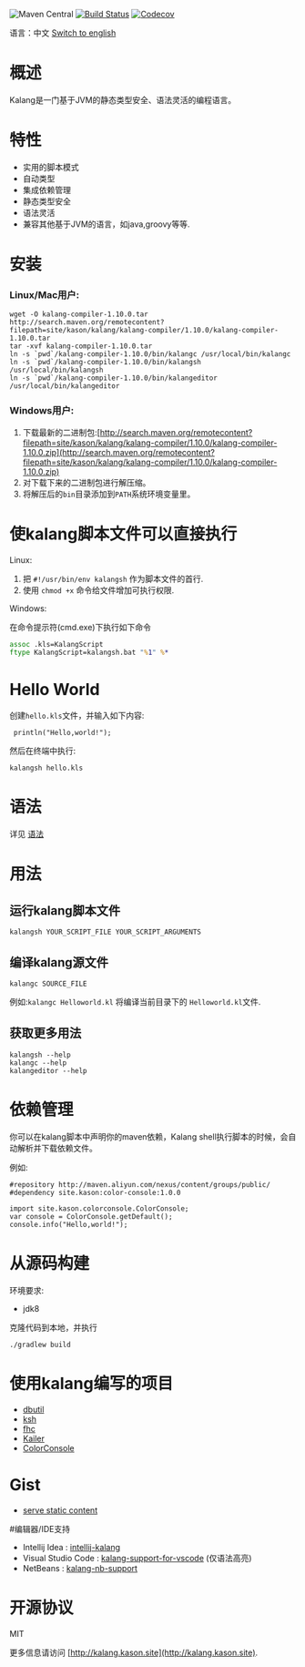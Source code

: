 ![Maven Central](https://img.shields.io/maven-central/v/site.kason.kalang/kalang-compiler.svg)
[![Build Status](https://travis-ci.org/kasonyang/kalang.svg)](https://travis-ci.org/kasonyang/kalang)
[![Codecov](https://img.shields.io/codecov/c/github/kasonyang/kalang.svg)](https://codecov.io/gh/kasonyang/kalang)

语言：中文 [Switch to english](README.md)

# 概述

Kalang是一门基于JVM的静态类型安全、语法灵活的编程语言。

# 特性

* 实用的脚本模式
* 自动类型
* 集成依赖管理
* 静态类型安全
* 语法灵活
* 兼容其他基于JVM的语言，如java,groovy等等.

# 安装

### Linux/Mac用户:

    wget -O kalang-compiler-1.10.0.tar http://search.maven.org/remotecontent?filepath=site/kason/kalang/kalang-compiler/1.10.0/kalang-compiler-1.10.0.tar
    tar -xvf kalang-compiler-1.10.0.tar
    ln -s `pwd`/kalang-compiler-1.10.0/bin/kalangc /usr/local/bin/kalangc
    ln -s `pwd`/kalang-compiler-1.10.0/bin/kalangsh /usr/local/bin/kalangsh
    ln -s `pwd`/kalang-compiler-1.10.0/bin/kalangeditor /usr/local/bin/kalangeditor

### Windows用户:

1. 下载最新的二进制包:[http://search.maven.org/remotecontent?filepath=site/kason/kalang/kalang-compiler/1.10.0/kalang-compiler-1.10.0.zip](http://search.maven.org/remotecontent?filepath=site/kason/kalang/kalang-compiler/1.10.0/kalang-compiler-1.10.0.zip)
2. 对下载下来的二进制包进行解压缩。
3. 将解压后的`bin`目录添加到`PATH`系统环境变量里。

# 使kalang脚本文件可以直接执行

Linux:

1. 把 `#!/usr/bin/env kalangsh` 作为脚本文件的首行.
2. 使用 `chmod +x` 命令给文件增加可执行权限.
    
Windows:

 在命令提示符(cmd.exe)下执行如下命令
    
```bat
assoc .kls=KalangScript 
ftype KalangScript=kalangsh.bat "%1" %*
```

# Hello World

创建`hello.kls`文件，并输入如下内容:
 
     println("Hello,world!");

然后在终端中执行:

    kalangsh hello.kls


# 语法

详见 [语法](docs/syntax.md)

# 用法

## 运行kalang脚本文件

```
kalangsh YOUR_SCRIPT_FILE YOUR_SCRIPT_ARGUMENTS
```

## 编译kalang源文件

```
kalangc SOURCE_FILE
```

例如:`kalangc Helloworld.kl` 将编译当前目录下的 `Helloworld.kl`文件.

## 获取更多用法

```
kalangsh --help
kalangc --help
kalangeditor --help
```

# 依赖管理

你可以在kalang脚本中声明你的maven依赖，Kalang shell执行脚本的时候，会自动解析并下载依赖文件。

例如:
```
#repository http://maven.aliyun.com/nexus/content/groups/public/
#dependency site.kason:color-console:1.0.0

import site.kason.colorconsole.ColorConsole;
var console = ColorConsole.getDefault();
console.info("Hello,world!");
```

# 从源码构建

环境要求:

* jdk8

克隆代码到本地，并执行

    ./gradlew build
    
# 使用kalang编写的项目

* [dbutil](https://github.com/kasonyang/dbutil)
* [ksh](https://github.com/kasonyang/ksh)
* [fhc](https://github.com/kasonyang/fhc)
* [Kailer](https://github.com/kasonyang/kailer)
* [ColorConsole](https://github.com/kasonyang/color-console)

# Gist

* [serve static content](https://gist.github.com/kasonyang/f3d8364161144b0c49f9caf3a7b42272)

#编辑器/IDE支持

* Intellij Idea : [intellij-kalang](https://github.com/kasonyang/intellij-kalang)
* Visual Studio Code : [kalang-support-for-vscode](https://github.com/kasonyang/kalang-support-for-vscode) (仅语法高亮)
* NetBeans : [kalang-nb-support](https://github.com/kasonyang/kalang-nb-support)

# 开源协议

MIT

更多信息请访问 [http://kalang.kason.site](http://kalang.kason.site).
